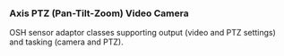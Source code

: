 ### Axis PTZ (Pan-Tilt-Zoom) Video Camera
OSH sensor adaptor classes supporting output (video and PTZ settings) and tasking (camera and PTZ).
